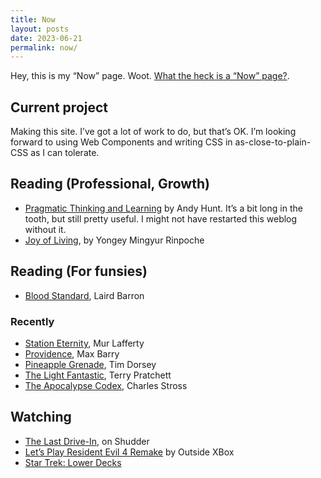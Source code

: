```yaml
---
title: Now
layout: posts
date: 2023-06-21
permalink: now/
---
```


Hey, this is my <q>Now</q> page. Woot. [What the heck is a “Now” page?](https://nownownow.com/).

## Current project

Making this site. I’ve got a lot of work to do, but that’s OK. I’m looking forward to using Web Components and writing CSS in as-close-to-plain-CSS as I can tolerate.

## Reading (Professional, Growth)

* [Pragmatic Thinking and Learning](https://pragprog.com/titles/ahptl/pragmatic-thinking-and-learning/) by Andy Hunt. It’s a bit long in the tooth, but still pretty useful. I might not have restarted this weblog without it.
* [Joy of Living](https://www.penguinrandomhouse.com/books/115218/the-joy-of-living-by-yongey-mingyur-rinpoche-and-eric-swanson/), by Yongey Mingyur Rinpoche

## Reading (For funsies)

* [Blood Standard](https://www.penguinrandomhouse.com/books/550396/blood-standard-by-laird-barron/), Laird Barron

### Recently

* [Station Eternity](https://www.penguinrandomhouse.com/books/609886/station-eternity-by-mur-lafferty/), Mur Lafferty
* [Providence](https://maxbarry.com/providence/), Max Barry
* [Pineapple Grenade](https://www.harpercollins.com/products/pineapple-grenade-tim-dorsey?variant=32207490777122), Tim Dorsey
* [The Light Fantastic](https://www.terrypratchettbooks.com/books/the-light-fantastic/), Terry Pratchett
* [The Apocalypse Codex](https://www.penguinrandomhouse.com/books/310011/the-apocalypse-codex-by-charles-stross/), Charles Stross

## Watching

* [The Last Drive-In](https://joebobbriggs.com/the-last-drive-in-with-joe-bob-briggs/), on Shudder
* [Let’s Play Resident Evil 4 Remake](https://www.youtube.com/watch?v=lpKsgy2x6LE&list=PL_WcVABbXAhATityjo9gA5NXpQfYnJCZS) by Outside XBox
* [Star Trek: Lower Decks](https://www.startrek.com/shows/star-trek-lower-decks)
